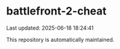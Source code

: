 # battlefront-2-cheat

Last updated: 2025-06-18 18:24:41

This repository is automatically maintained.
